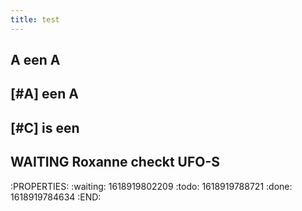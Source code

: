 ```yaml
---
title: test
---
```


## A een A
## [#A] een A
## [#C] is een
## WAITING Roxanne checkt UFO-S
:PROPERTIES:
:waiting: 1618919802209
:todo: 1618919788721
:done: 1618919784634
:END:
##
